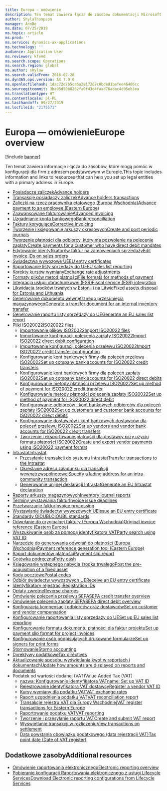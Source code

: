 ```yaml
---
title: Europa — omówienie
description: Ten temat zawiera łącza do zasobów dokumentacji Microsoft Dynamics 365 Finance dla Europy.
author: ShylaThompson
manager: AnnBe
ms.date: 07/25/2019
ms.topic: article
ms.prod: ''
ms.service: dynamics-ax-applications
ms.technology: ''
audience: Application User
ms.reviewer: kfend
ms.search.scope: Operations
ms.search.region: global
ms.author: shylaw
ms.search.validFrom: 2016-02-28
ms.dyn365.ops.version: AX 7.0.0
ms.openlocfilehash: 1dac72d7b5ca6a2817207c0bded1befee46406cc
ms.sourcegitcommit: 3ba95d50b8262fa0f43d4faad76adac4d05eb3ea
ms.translationtype: HT
ms.contentlocale: pl-PL
ms.lasthandoff: 09/27/2019
ms.locfileid: "2175571"
---
```

# <a name="europe-overview"></a><span data-ttu-id="9c492-103">Europa — omówienie</span><span class="sxs-lookup"><span data-stu-id="9c492-103">Europe overview</span></span>

[!include [banner](../includes/banner.md)]

<span data-ttu-id="9c492-104">Ten temat zawiera informacje i łącza do zasobów, które mogą pomóc w konfiguracji dla firm z adresem podstawowym w Europie.</span><span class="sxs-lookup"><span data-stu-id="9c492-104">This topic includes information and links to resources that can help you set up legal entities with a primary address in Europe.</span></span> 

- [<span data-ttu-id="9c492-105">Posiadacze zaliczek</span><span class="sxs-lookup"><span data-stu-id="9c492-105">Advance holders</span></span>](emea-advance-holders.md)
 - [<span data-ttu-id="9c492-106">Transakcje posiadaczy zaliczek</span><span class="sxs-lookup"><span data-stu-id="9c492-106">Advance holders transactions</span></span>](emea-advance-holders-transactions.md)
 - [<span data-ttu-id="9c492-107">Zaliczki na rzecz pracownika etatowego (Europa Wschodnia)</span><span class="sxs-lookup"><span data-stu-id="9c492-107">Advance payment to an employee (Eastern Europe)</span></span>](tasks/advance-payment-employee.md)
- [<span data-ttu-id="9c492-108">Zaawansowane fakturowanie</span><span class="sxs-lookup"><span data-stu-id="9c492-108">Advanced invoicing</span></span>](emea-advance-invoice.md)
- [<span data-ttu-id="9c492-109">Uzgadnianie konta bankowego</span><span class="sxs-lookup"><span data-stu-id="9c492-109">Bank reconciliation</span></span>](emea-bank-reconciliation.md)
- [<span data-ttu-id="9c492-110">Faktury korygujące</span><span class="sxs-lookup"><span data-stu-id="9c492-110">Corrective invoicing</span></span>](emea-corrective-invoice.md)
- [<span data-ttu-id="9c492-111">Tworzenie i księgowanie arkuszy okresowych</span><span class="sxs-lookup"><span data-stu-id="9c492-111">Create and post periodic journals</span></span>](emea-create-post-periodic-journals.md)
- [<span data-ttu-id="9c492-112">Tworzenie płatności dla odbiorcy, który ma pozwolenie na polecenie zapłaty</span><span class="sxs-lookup"><span data-stu-id="9c492-112">Create payments for a customer who have direct debit mandates</span></span>](tasks/create-payments-customers-who-have-direct-debit-mandates.md)
- [<span data-ttu-id="9c492-113">Edytowanie identyfikatorów faktur na zamówieniach sprzedaży</span><span class="sxs-lookup"><span data-stu-id="9c492-113">Edit invoice IDs on sales orders</span></span>](emea-edit-invoice-id-sales-orders.md)
- [<span data-ttu-id="9c492-114">Świadectwa wywozowe UE</span><span class="sxs-lookup"><span data-stu-id="9c492-114">EU entry certificates</span></span>](emea-entry-certificates.md)
- [<span data-ttu-id="9c492-115">Raportowanie listy sprzedaży do UE</span><span class="sxs-lookup"><span data-stu-id="9c492-115">EU sales list reporting</span></span>](emea-eu-sales-list.md)
- [<span data-ttu-id="9c492-116">Korekty kursów wymiany</span><span class="sxs-lookup"><span data-stu-id="9c492-116">Exchange rate adjustments</span></span>](emea-exchange-rate-adjustments.md)
- [<span data-ttu-id="9c492-117">Formaty plików metod płatności</span><span class="sxs-lookup"><span data-stu-id="9c492-117">File formats for methods of payment</span></span>](emea-select-file-formats-for-the-method-of-payments.md)
- [<span data-ttu-id="9c492-118">Integracja usługi obrachunkowej (ESR)</span><span class="sxs-lookup"><span data-stu-id="9c492-118">Fiscal service (ESR) integration</span></span>](emea-fiscal-service-integration.md)
- [<span data-ttu-id="9c492-119">Likwidacja środków trwałych w Estonii i na Litwie</span><span class="sxs-lookup"><span data-stu-id="9c492-119">Fixed assets disposal for Estonia and Lithuania</span></span>](emea-credit-note-reverse-fixed-asset-sale.md)
- [<span data-ttu-id="9c492-120">Generowanie dokumentu wewnętrznego przesunięcia magazynowego</span><span class="sxs-lookup"><span data-stu-id="9c492-120">Generate a transfer document for an internal inventory transfer</span></span>](tasks/transfer-document-internal-inventory-transfer.md)
- [<span data-ttu-id="9c492-121">Generowanie raportu listy sprzedaży do UE</span><span class="sxs-lookup"><span data-stu-id="9c492-121">Generate an EU sales list report</span></span>](tasks/eur-00011-eu-sales-list-report.md)
- <span data-ttu-id="9c492-122">Pliki ISO20022</span><span class="sxs-lookup"><span data-stu-id="9c492-122">ISO20022 files</span></span>
  - [<span data-ttu-id="9c492-123">Importowanie plików ISO20022</span><span class="sxs-lookup"><span data-stu-id="9c492-123">Import ISO20022 files</span></span>](emea-ISO20022-file-formats.md)
  - [<span data-ttu-id="9c492-124">Importowanie konfiguracji polecenia zapłaty ISO20022</span><span class="sxs-lookup"><span data-stu-id="9c492-124">Import ISO20022 direct debit configuration</span></span>](tasks/import-iso20022-direct-debit-configuration.md)
  - [<span data-ttu-id="9c492-125">Importowanie konfiguracji polecenia przelewu ISO20022</span><span class="sxs-lookup"><span data-stu-id="9c492-125">Import ISO20022 credit transfer configuration</span></span>](tasks/import-iso20022-credit-transfer-configuration.md)
  - [<span data-ttu-id="9c492-126">Konfigurowanie kont bankowych firmy dla poleceń przelewu ISO20022</span><span class="sxs-lookup"><span data-stu-id="9c492-126">Set up company bank accounts for ISO20022 credit transfers</span></span>](tasks/set-up-company-bank-accounts-iso20022-credit-transfers.md)
  - [<span data-ttu-id="9c492-127">Konfigurowanie kont bankowych firmy dla poleceń zapłaty ISO20022</span><span class="sxs-lookup"><span data-stu-id="9c492-127">Set up company bank accounts for ISO20022 direct debits</span></span>](tasks/set-up-company-bank-accounts-iso20022-direct-debits.md)
  - [<span data-ttu-id="9c492-128">Konfigurowanie metody płatności przelewu ISO20022</span><span class="sxs-lookup"><span data-stu-id="9c492-128">Set up method of payment for ISO20022 credit transfer</span></span>](tasks/set-up-method-payment-iso20022-credit-transfer.md)
  - [<span data-ttu-id="9c492-129">Konfigurowanie metody płatności polecenia zapłaty ISO20022</span><span class="sxs-lookup"><span data-stu-id="9c492-129">Set up method of payment for ISO20022 direct debit</span></span>](tasks/setup-method-payment-iso20022-direct-debit.md)
  - [<span data-ttu-id="9c492-130">Konfigurowanie odbiorców i kont bankowych odbiorców dla poleceń zapłaty ISO20022</span><span class="sxs-lookup"><span data-stu-id="9c492-130">Set up customers and customer bank accounts for ISO20022 direct debits</span></span>](tasks/set-up-bank-accounts-iso20022-direct-debits.md)
  - [<span data-ttu-id="9c492-131">Konfigurowanie dostawców i kont bankowych dostawców dla poleceń przelewu ISO20022</span><span class="sxs-lookup"><span data-stu-id="9c492-131">Set up vendors and vendor bank accounts for ISO20022 credit transfers</span></span>](tasks/set-up-vendor-iso20022-credit-transfers.md)
  - [<span data-ttu-id="9c492-132">Tworzenie i eksportowanie płatności dla dostawcy przy użyciu formatu płatności ISO20022</span><span class="sxs-lookup"><span data-stu-id="9c492-132">Create and export vendor payments using ISO20022 payment format</span></span>](tasks/create-export-vendor-payments-iso20022-payment-format.md)
- [<span data-ttu-id="9c492-133">Intrastat</span><span class="sxs-lookup"><span data-stu-id="9c492-133">Intrastat</span></span>](emea-intrastat.md)
  - [<span data-ttu-id="9c492-134">Przesyłanie transakcji do systemu Intrastat</span><span class="sxs-lookup"><span data-stu-id="9c492-134">Transfer transactions to the Intrastat</span></span>](tasks/transfer-transactions-intrastat.md)
  - [<span data-ttu-id="9c492-135">Określanie adresu załadunku dla transakcji wewnątrzwspólnotowej</span><span class="sxs-lookup"><span data-stu-id="9c492-135">Specify a lading address for an intra-community transaction</span></span>](tasks/eur-00002-specify-lading-address-intra-community.md)
  - [<span data-ttu-id="9c492-136">Generowanie unijnej deklaracji Intrastat</span><span class="sxs-lookup"><span data-stu-id="9c492-136">Generate an EU Intrastat declaration</span></span>](tasks/eur-00002-eu-intrastat-declaration.md)
- [<span data-ttu-id="9c492-137">Raporty arkuszy magazynowych</span><span class="sxs-lookup"><span data-stu-id="9c492-137">Inventory journal reports</span></span>](emea-set-up-report-inventory-journal-names.md)
- [<span data-ttu-id="9c492-138">Terminy wystawiania faktur</span><span class="sxs-lookup"><span data-stu-id="9c492-138">Invoice issue deadlines</span></span>](emea-invoice-issue-deadline.md)
- [<span data-ttu-id="9c492-139">Przetwarzanie faktur</span><span class="sxs-lookup"><span data-stu-id="9c492-139">Invoice processing</span></span>](emea-invoice-processing.md)
- [<span data-ttu-id="9c492-140">Wystawianie świadectw wywozowych UE</span><span class="sxs-lookup"><span data-stu-id="9c492-140">Issue an EU entry certificate</span></span>](tasks/eur-00012-issue-eu-entry-certificate.md)
- [<span data-ttu-id="9c492-141">Standardy OIOUBL</span><span class="sxs-lookup"><span data-stu-id="9c492-141">OIOUBL standards</span></span>](emea-oioubl-standards-electronic-invoicing.md)
- [<span data-ttu-id="9c492-142">Odwołanie do oryginalnej faktury (Europa Wschodnia)</span><span class="sxs-lookup"><span data-stu-id="9c492-142">Original invoice reference (Eastern Europe)</span></span>](tasks/ee-00004-original-invoice-reference.md)
- [<span data-ttu-id="9c492-143">Wyszukiwanie osób za pomocą identyfikatora VAT</span><span class="sxs-lookup"><span data-stu-id="9c492-143">Party search using VAT ID</span></span>](tasks/eur-00015-party-search-vat-id.md)
- [<span data-ttu-id="9c492-144">Narzędzie do generowania odwołań do płatności (Europa Wschodnia)</span><span class="sxs-lookup"><span data-stu-id="9c492-144">Payment reference generation tool (Eastern Europe)</span></span>](tasks/ee-00015-payment-reference-generation-tool.md)
- [<span data-ttu-id="9c492-145">Raport dokumentów płatności</span><span class="sxs-lookup"><span data-stu-id="9c492-145">Payment slip report</span></span>](emea-eur-payment-slip-report-giro.md)
- [<span data-ttu-id="9c492-146">Gotówka podręczna</span><span class="sxs-lookup"><span data-stu-id="9c492-146">Petty cash</span></span>](emea-petty-cash.md)
- [<span data-ttu-id="9c492-147">Księgowanie wstępnego nabycia środka trwałego</span><span class="sxs-lookup"><span data-stu-id="9c492-147">Post the pre-acquisition of a fixed asset</span></span>](emea-pre-acquisition-acquisition-fixed-asset.md)
- [<span data-ttu-id="9c492-148">Kody pocztowe</span><span class="sxs-lookup"><span data-stu-id="9c492-148">Postal codes</span></span>](emea-import-create-postal-codes-manually.md)
- [<span data-ttu-id="9c492-149">Odbiór świadectw wywozowych UE</span><span class="sxs-lookup"><span data-stu-id="9c492-149">Receive an EU entry certificate</span></span>](tasks/eur-00012-receive-eu-entry-certificate.md)
- [<span data-ttu-id="9c492-150">Identyfikatory rejestracji</span><span class="sxs-lookup"><span data-stu-id="9c492-150">Registration IDs</span></span>](emea-registration-ids.md)
- [<span data-ttu-id="9c492-151">Opłaty zwrotne</span><span class="sxs-lookup"><span data-stu-id="9c492-151">Reverse charges</span></span>](emea-reverse-charge.md)
- [<span data-ttu-id="9c492-152">Omówienie polecenia przelewu SEPA</span><span class="sxs-lookup"><span data-stu-id="9c492-152">SEPA credit transfer overview</span></span>](../accounts-payable/sepa-credit-transfer.md)
- [<span data-ttu-id="9c492-153">Omówienie polecenia zapłaty SEPA</span><span class="sxs-lookup"><span data-stu-id="9c492-153">SEPA direct debit overview</span></span>](../accounts-receivable/sepa-direct-debit-overview.md)
- [<span data-ttu-id="9c492-154">Konfiguracja kompensacji odbiorców oraz dostawców</span><span class="sxs-lookup"><span data-stu-id="9c492-154">Set up customer and vendor compensation</span></span>](emea-compensation-customer-vendor-transactions.md)
- [<span data-ttu-id="9c492-155">Konfigurowanie raportowania listy sprzedaży do UE</span><span class="sxs-lookup"><span data-stu-id="9c492-155">Set up EU sales list reporting</span></span>](tasks/eur-00011-eu-sales-list-reporting.md)
- [<span data-ttu-id="9c492-156">Konfigurowanie formatu dokumentu płatności dla faktur projektu</span><span class="sxs-lookup"><span data-stu-id="9c492-156">Set up payment slip format for project invoices</span></span>](tasks/set-up-payment-slip-format-project-invoices.md)
- [<span data-ttu-id="9c492-157">Konfigurowanie osób podpisujących drukowane formularze</span><span class="sxs-lookup"><span data-stu-id="9c492-157">Set up signers for print forms</span></span>](emea-set-up-signers-for-printing-forms.md)
- [<span data-ttu-id="9c492-158">Stornowanie</span><span class="sxs-lookup"><span data-stu-id="9c492-158">Storno accounting</span></span>](emea-storno.md)
- [<span data-ttu-id="9c492-159">Dyrektywy podatkowe</span><span class="sxs-lookup"><span data-stu-id="9c492-159">Tax directives</span></span>](emea-tax-directives.md)
- [<span data-ttu-id="9c492-160">Aktualizowanie sposobu wyświetlania kwot w raportach i dokumentach</span><span class="sxs-lookup"><span data-stu-id="9c492-160">Update how amounts are displayed on reports and documents</span></span>](emea-amount-printing-forms.md)
- <span data-ttu-id="9c492-161">Podatek od wartości dodanej (VAT)</span><span class="sxs-lookup"><span data-stu-id="9c492-161">Value Added Tax (VAT)</span></span>
  - [<span data-ttu-id="9c492-162">nazwa: Konfigurowanie identyfikatora VAT</span><span class="sxs-lookup"><span data-stu-id="9c492-162">name: Set up VAT ID</span></span>](tasks/eur-00015-vat-id.md)
  - [<span data-ttu-id="9c492-163">Rejestrowanie identyfikatora VAT dostawcy</span><span class="sxs-lookup"><span data-stu-id="9c492-163">Register a vendor VAT ID</span></span>](tasks/eur-00015-registration-vendor-vat-id.md)
  - [<span data-ttu-id="9c492-164">Kursy wymiany dla podatku VAT</span><span class="sxs-lookup"><span data-stu-id="9c492-164">VAT exchange rates</span></span>](emea-vat-exchange-rate.md)
  - [<span data-ttu-id="9c492-165">Raport uzgodnienia podatku VAT</span><span class="sxs-lookup"><span data-stu-id="9c492-165">VAT reconciliation report</span></span>](tasks/eur-00018-vat-reconciliation-report.md)
  - [<span data-ttu-id="9c492-166">Transakcje rejestru VAT dla Europy Wschodniej</span><span class="sxs-lookup"><span data-stu-id="9c492-166">VAT register transactions for Eastern Europe</span></span>](emea-vat-register-transactions.md)
  - [<span data-ttu-id="9c492-167">Raportowanie podatku VAT</span><span class="sxs-lookup"><span data-stu-id="9c492-167">VAT reporting</span></span>](emea-vat-reporting.md)
  - [<span data-ttu-id="9c492-168">Tworzenie i przesyłanie raportu VAT</span><span class="sxs-lookup"><span data-stu-id="9c492-168">Create and submit VAT report</span></span>](tasks/create-submit-vat-report.md)
  - [<span data-ttu-id="9c492-169">Wyświetlanie transakcji w rozliczeniu</span><span class="sxs-lookup"><span data-stu-id="9c492-169">View transactions on settlement</span></span>](emea-transactions-settlement-form.md)
  - [<span data-ttu-id="9c492-170">Data powstania obowiązku podatkowego (data rejestracji VAT)</span><span class="sxs-lookup"><span data-stu-id="9c492-170">Tax point date (Date of VAT register)</span></span>](emea-tax-point-date.md)

## <a name="additional-resources"></a><span data-ttu-id="9c492-171">Dodatkowe zasoby</span><span class="sxs-lookup"><span data-stu-id="9c492-171">Additional resources</span></span>

- [<span data-ttu-id="9c492-172">Omówienie raportowania elektronicznego</span><span class="sxs-lookup"><span data-stu-id="9c492-172">Electronic reporting overview</span></span>](../../dev-itpro/analytics/general-electronic-reporting.md)
- [<span data-ttu-id="9c492-173">Pobieranie konfiguracji Raportowania elektronicznego z usługi Lifecycle Services</span><span class="sxs-lookup"><span data-stu-id="9c492-173">Download Electronic reporting configurations from Lifecycle Services</span></span>](../../dev-itpro/analytics/download-electronic-reporting-configuration-lcs.md)

